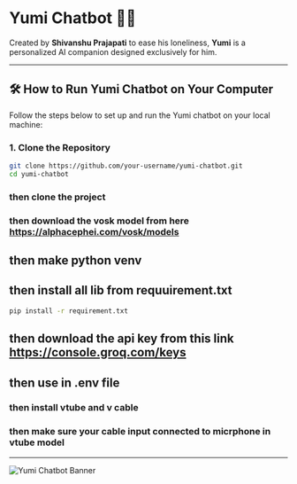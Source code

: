 

# Yumi Chatbot 💬✨

Created by **Shivanshu Prajapati** to ease his loneliness, **Yumi** is a personalized AI companion designed exclusively for him.

---

## 🛠️ How to Run Yumi Chatbot on Your Computer

Follow the steps below to set up and run the Yumi chatbot on your local machine:

### 1. Clone the Repository

```bash
git clone https://github.com/your-username/yumi-chatbot.git
cd yumi-chatbot

```




### then clone the project

### then download the vosk model from here https://alphacephei.com/vosk/models

## then make python venv


## then install all lib from requuirement.txt
```bash
pip install -r requirement.txt


```

## then download the api key from this link  https://console.groq.com/keys

## then use in .env file

### then install vtube and v cable

### then make sure your cable input connected to micrphone in vtube model

------------------------------------


![Yumi Chatbot Banner](path-to-your-screenshot.png) <!-- Replace with actual image path -->





